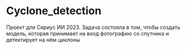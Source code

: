 # Cyclone_detection
Проект для Сириус ИИ 2023. Задача состояла в том, чтобы создать модель, которая принимает на вход фотографию со спутника и детектирует на нём циклоны

